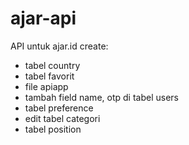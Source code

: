 # ajar-api
API untuk ajar.id
create:
- tabel country
- tabel favorit
- file apiapp
- tambah field name, otp di tabel users
- tabel preference
- edit tabel categori
- tabel position